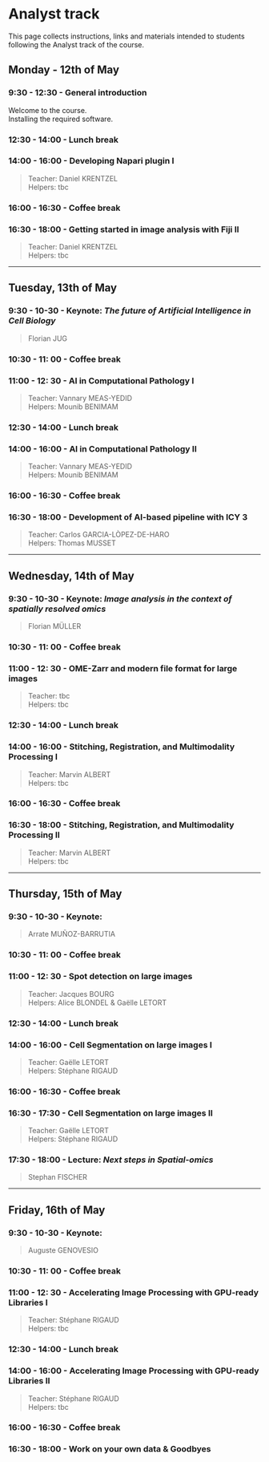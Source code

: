 # Analyst track

This page collects instructions, links and materials intended to students following the Analyst track of the course. 

## Monday - 12th of May

### 9:30 - 12:30 - General introduction

Welcome to the course.   
Installing the required software.

### 12:30 - 14:00 - Lunch break

### 14:00 - 16:00 - Developing Napari plugin I

> Teacher: Daniel KRENTZEL    
> Helpers: tbc

### 16:00 - 16:30 - Coffee break

### 16:30 - 18:00 - Getting started in image analysis with Fiji II

> Teacher: Daniel KRENTZEL    
> Helpers: tbc


---

## Tuesday, 13th of May

### 9:30 - 10-30 - Keynote: _The future of Artificial Intelligence in Cell Biology_

> Florian JUG

### 10:30 - 11: 00 - Coffee break

### 11:00 - 12: 30 - AI in Computational Pathology I

> Teacher: Vannary MEAS-YEDID    
> Helpers: Mounib BENIMAM

### 12:30 - 14:00 - Lunch break

### 14:00 - 16:00 - AI in Computational Pathology II

> Teacher: Vannary MEAS-YEDID    
> Helpers: Mounib BENIMAM

### 16:00 - 16:30 - Coffee break

### 16:30 - 18:00 - Development of AI-based pipeline with ICY 3

> Teacher: Carlos GARCIA-LÒPEZ-DE-HARO    
> Helpers: Thomas MUSSET

---

## Wednesday, 14th of May

### 9:30 - 10-30 - Keynote: _Image analysis in the context of spatially resolved omics_

> Florian MÜLLER

### 10:30 - 11: 00 - Coffee break

### 11:00 - 12: 30 - OME-Zarr and modern file format for large images

> Teacher: tbc  
> Helpers: tbc

### 12:30 - 14:00 - Lunch break

### 14:00 - 16:00 - Stitching, Registration, and Multimodality Processing I

> Teacher: Marvin ALBERT    
> Helpers: tbc

### 16:00 - 16:30 - Coffee break

### 16:30 - 18:00 - Stitching, Registration, and Multimodality Processing II

> Teacher: Marvin ALBERT    
> Helpers: tbc

---

## Thursday, 15th of May

### 9:30 - 10-30 - Keynote: 

> Arrate MUÑOZ-BARRUTIA

### 10:30 - 11: 00 - Coffee break

### 11:00 - 12: 30 - Spot detection on large images

> Teacher: Jacques BOURG    
> Helpers: Alice BLONDEL & Gaëlle LETORT

### 12:30 - 14:00 - Lunch break


### 14:00 - 16:00 - Cell Segmentation on large images I

> Teacher: Gaëlle LETORT  
> Helpers: Stéphane RIGAUD

### 16:00 - 16:30 - Coffee break

### 16:30 - 17:30 - Cell Segmentation on large images II

> Teacher: Gaëlle LETORT  
> Helpers: Stéphane RIGAUD

### 17:30 - 18:00 - Lecture: _Next steps in Spatial-omics_

> Stephan FISCHER

---

## Friday, 16th of May

### 9:30 - 10-30 - Keynote: 

> Auguste GENOVESIO

### 10:30 - 11: 00 - Coffee break

### 11:00 - 12: 30 - Accelerating Image Processing with GPU-ready Libraries I

> Teacher: Stéphane RIGAUD  
> Helpers: tbc  

### 12:30 - 14:00 - Lunch break

### 14:00 - 16:00 - Accelerating Image Processing with GPU-ready Libraries II

> Teacher: Stéphane RIGAUD  
> Helpers: tbc  

### 16:00 - 16:30 - Coffee break

### 16:30 - 18:00 - Work on your own data & Goodbyes

